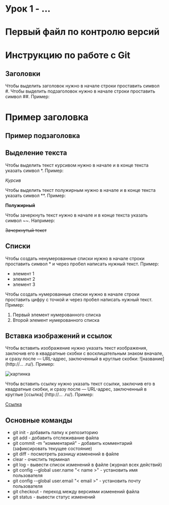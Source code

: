 # Урок 1 - ...

# Первый файл по контролю версий

# Инструкцию по работе с Git

## Заголовки

Чтобы выделить заголовок нужно в начале строки проставить символ #. Чтобы выделить подзаголовок нужно в начале строки проставить символ ##. Пример:

# Пример заголовка

## Пример подзаголовка

## Выделение текста

Чтобы выделить текст курсивом нужно в начале и в конце текста указать символ *. Пример:

*Курсив*

Чтобы выделить текст полужирным нужно в начале и в конце текста указать символ **. Пример:

**Полужирный**

Чтобы зачеркнуть текст нужно в начале и в конце текста указать символ ~~. Например:

~~Зачеркнутый текст~~

## Списки

Чтобы создать ненумерованные списки нужно в начале строки проставить символ * и через пробел написать нужный текст. Пример:

* элемент 1
* элемент 2
* элемент 3

Чтобы создать нумерованные списки нужно в начале строки проставить цифру с точкой и через пробел написать нужный текст. Пример:

1. Первый элемент нумерованного списка
2. Второй элемент нумерованного списка

## Вставка изображений и ссылок

Чтобы вставить изображение нужно указать текст изображения, заключив его в квадратные скобки с восклицательным знаком вначале, и сразу после — URL-адрес, заключенный в круглые скобки: ![название] (http://... .ru/).
 Пример:

![картинка](https://miro.medium.com/max/1400/1*bvMUGHtl8oJP5rZPV7X8eg.png)

Чтобы вставить ссылку нужно указать текст ссылки, заключив его в квадратные скобки, и сразу после — URL-адрес, заключенный в круглые [cсылка] (http://... .ru/). Пример:

[Ссылка](https://learnxinyminutes.com/docs/ru-ru/markdown-ru/#links)

## Основные команды

* git init - добавить папку к репозиторию
* git add - добавить отслеживание файла
* git commit -m "комментарий" - добавить комментарий (зафиксировать текущее состояние)
* git diff - посмотреть разницу изменений в файле
* clear - очистить терминал
* git log - вывести список изменений в файле (журнал всех действий)
* git config --global user.name "< name >" - установить имя пользователя
* git config --global user.email "< email >" - установить почту пользователя
* git checkout - переход между версиями изменений файла
* git status - вывести статус изменений